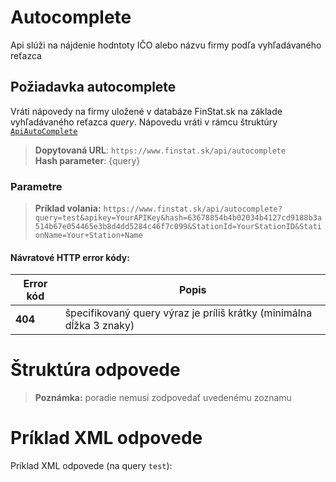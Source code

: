 # Autocomplete
Api slúži na nájdenie hodntoty IČO alebo názvu firmy podľa vyhľadávaného reťazca

## Požiadavka autocomplete
Vráti nápovedy na firmy uložené v databáze FinStat.sk na základe vyhľadávaného reťazca *query*.
Nápovedu vráti v rámcu štruktúry [`ApiAutoComplete`](#ApiAutoComplete)

> **Dopytovaná URL**: ```https://www.finstat.sk/api/autocomplete```<br />
> **Hash parameter**: {query}

### Parametre
[](../../../common/parameters/autocomplete-sk.md ':include')

[](../../../common/parameters/parameters-sk.md ':include')

> **Príklad volania:** ```https://www.finstat.sk/api/autocomplete?query=test&apikey=YourAPIKey&hash=63678854b4b02034b4127cd9188b3a514b67e054465e3b8d4dd5284c46f7c099&StationId=YourStationID&StationName=Your+Station+Name```

#### Návratové HTTP error kódy:
| Error kód | Popis |
| ----------- | ----------- |
| **404**| špecifikovaný query výraz je príliš krátky (minimálna dĺžka 3 znaky) |

[](../../../common/http/errorcodes-sk.md ':include')

# Štruktúra odpovede

[](../../../common/responses/autocomplete-sk.md ':include')

> **Poznámka:** poradie nemusí zodpovedať uvedenému zoznamu

# Príklad XML odpovede
Príklad XML odpovede (na query `test`):

[](../../../common/examples/autocomplete.md ':include')
